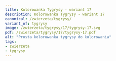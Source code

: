 ```yaml
---
title: Kolorowanka Tygrysy - wariant 17
description: Kolorowanka Tygrysy - wariant 17
canonical: /zwierzeta/tygrysy/
variant_of: tygrysy
image: /zwierzeta/tygrysy/17/tygrysy-17.svg
pdf: /zwierzeta/tygrysy/17/tygrysy-17.pdf
alt: "Prosta kolorowanka tygrysy do kolorowania"
tags:
- zwierzeta
- tygrysy
---
```

